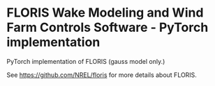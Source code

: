 # FLORIS Wake Modeling and Wind Farm Controls Software - PyTorch implementation

PyTorch implementation of FLORIS (gauss model only.)

See https://github.com/NREL/floris for more details about FLORIS.
